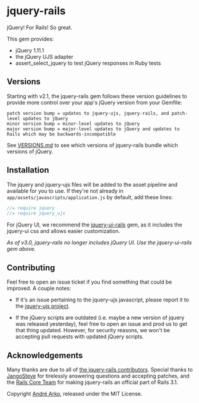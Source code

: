 # jquery-rails

jQuery! For Rails! So great.

This gem provides:

  * jQuery 1.11.1
  * the jQuery UJS adapter
  * assert_select_jquery to test jQuery responses in Ruby tests

## Versions

Starting with v2.1, the jquery-rails gem follows these version guidelines
to provide more control over your app's jQuery version from your Gemfile:

```
patch version bump = updates to jquery-ujs, jquery-rails, and patch-level updates to jQuery
minor version bump = minor-level updates to jQuery
major version bump = major-level updates to jQuery and updates to Rails which may be backwards-incompatible
```

See [VERSIONS.md](VERSIONS.md) to see which versions of jquery-rails bundle which
versions of jQuery.

## Installation

The jquery and jquery-ujs files will be added to the asset pipeline and available for you to use. If they're not already in `app/assets/javascripts/application.js` by default, add these lines:

```js
//= require jquery
//= require jquery_ujs
```

For jQuery UI, we recommend the [jquery-ui-rails](https://github.com/joliss/jquery-ui-rails) gem, as it includes the jquery-ui css and allows easier customization.

*As of v3.0, jquery-rails no longer includes jQuery UI. Use the
jquery-ui-rails gem above.*

## Contributing

Feel free to open an issue ticket if you find something that could be improved. A couple notes:

* If it's an issue pertaining to the jquery-ujs javascript, please report it to the [jquery-ujs project](https://github.com/rails/jquery-ujs).

* If the jQuery scripts are outdated (i.e. maybe a new version of jquery was released yesterday), feel free to open an issue and prod us to get that thing updated. However, for security reasons, we won't be accepting pull requests with updated jQuery scripts.

## Acknowledgements

Many thanks are due to all of [the jquery-rails contributors](https://github.com/rails/jquery-rails/graphs/contributors). Special thanks to [JangoSteve](http://github.com/JangoSteve) for tirelessly answering questions and accepting patches, and the [Rails Core Team](https://github.com/organizations/rails/teams/617) for making jquery-rails an official part of Rails 3.1.

Copyright [André Arko](http://arko.net), released under the MIT License.

